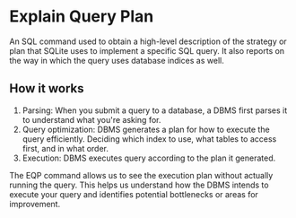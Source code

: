 # Explain Query Plan
An SQL command used to obtain a high-level description of the strategy or plan that SQLite uses to implement a specific SQL query. It also reports on the way in which the query uses database indices as well. 

## How it works
1. Parsing: When you submit a query to a database, a DBMS first parses it to understand what you're asking for.
2. Query optimization: DBMS generates a plan for how to execute the query efficiently. Deciding which index to use, what tables to access first, and in what order.
3. Execution: DBMS executes query according to the plan it generated.

The EQP command allows us to see the execution plan without actually running the query. This helps us understand how the DBMS intends to execute your query and identifies potential bottlenecks or areas for improvement.